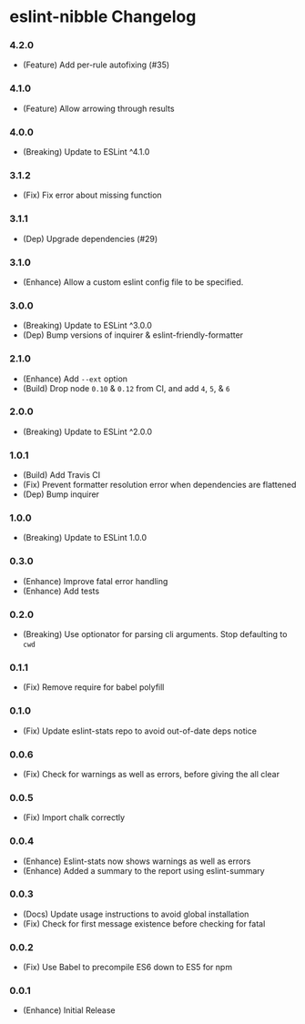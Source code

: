 # eslint-nibble Changelog

### 4.2.0
- (Feature) Add per-rule autofixing (#35)

### 4.1.0
- (Feature) Allow arrowing through results

### 4.0.0
- (Breaking) Update to ESLint ^4.1.0

### 3.1.2
- (Fix) Fix error about missing function

### 3.1.1
- (Dep) Upgrade dependencies (#29)

### 3.1.0
- (Enhance) Allow a custom eslint config file to be specified.

### 3.0.0
- (Breaking) Update to ESLint ^3.0.0
- (Dep) Bump versions of inquirer & eslint-friendly-formatter

### 2.1.0
- (Enhance)  Add `--ext` option
- (Build) Drop node `0.10` & `0.12` from CI, and add `4`, `5`, & `6`

### 2.0.0
- (Breaking) Update to ESLint ^2.0.0

### 1.0.1
- (Build) Add Travis CI
- (Fix) Prevent formatter resolution error when dependencies are flattened
- (Dep) Bump inquirer

### 1.0.0
- (Breaking) Update to ESLint 1.0.0

### 0.3.0
- (Enhance) Improve fatal error handling
- (Enhance) Add tests

### 0.2.0
- (Breaking) Use optionator for parsing cli arguments.  Stop defaulting to `cwd`

### 0.1.1
- (Fix) Remove require for babel polyfill

### 0.1.0
- (Fix) Update eslint-stats repo to avoid out-of-date deps notice

### 0.0.6
- (Fix) Check for warnings as well as errors, before giving the all clear

### 0.0.5
- (Fix) Import chalk correctly

### 0.0.4
- (Enhance) Eslint-stats now shows warnings as well as errors
- (Enhance) Added a summary to the report using eslint-summary


### 0.0.3
- (Docs) Update usage instructions to avoid global installation
- (Fix)  Check for first message existence before checking for fatal


### 0.0.2
- (Fix) Use Babel to precompile ES6 down to ES5 for npm


### 0.0.1
- (Enhance) Initial Release
